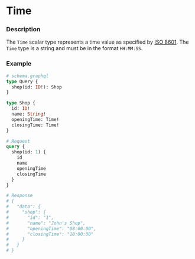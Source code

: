 # Time

### Description

The `Time` scalar type represents a time value as specified by [ISO 8601](https://en.wikipedia.org/wiki/ISO_8601). The `Time` type is a string and must be in the format `HH:MM:SS`.

### Example

```graphql
# schema.graphql
type Query {
  shop(id: ID!): Shop
}

type Shop {
  id: ID!
  name: String!
  openingTime: Time!
  closingTime: Time!
}
```

```graphql
# Request
query {
  shop(id: 1) {
    id
    name
    openingTime
    closingTime
  }
}

# Response
# {
#   "data": {
#     "shop": {
#       "id": "1",
#       "name": "John's Shop",
#       "openingTime": "08:00:00",
#       "closingTime": "18:00:00"
#     }
#   }
# }
```
